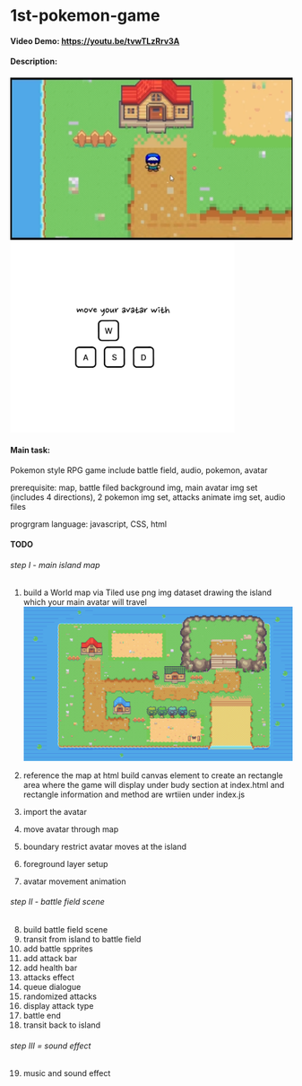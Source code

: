 # 1st-pokemon-game

#### Video Demo:  <https://youtu.be/tvwTLzRrv3A>
#### Description:
![pokemon game img](./img/pokemongame.png)
<img src="./img/instruction.png" alt="instruction img" width="400"/>

#### Main task:
Pokemon style RPG game include battle field, audio, pokemon, avatar

prerequisite: map, battle filed background img, main avatar img set (includes 4 directions), 2 pokemon img set, attacks animate img set, audio files

progrgram language: javascript, CSS, html

#### TODO
###### step I - main island map
1. build a World map via Tiled
  use png img dataset drawing the island which your main avatar will travel
  ![island img](./img/Pellettown.png)
2. reference the map at html
  build canvas element to create an rectangle area where the game will display under budy section at index.html and rectangle information and method are wrtiien under index.js
  
  
3. import the avatar

4. move avatar through map

5. boundary restrict avatar moves at the island

6. foreground layer setup

7. avatar movement animation

###### step II - battle field scene
8. build battle field scene
9. transit from island to battle field
10. add battle spprites
11. add attack bar
12. add health bar
13. attacks effect
14. queue dialogue
15. randomized attacks
16. display attack type
17. battle end
18. transit back to island

###### step III = sound effect
19. music and sound effect
